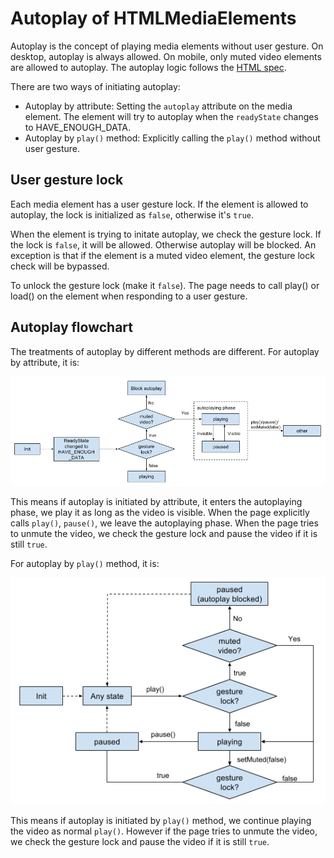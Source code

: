 # Autoplay of HTMLMediaElements

Autoplay is the concept of playing media elements without user gesture. On
desktop, autoplay is always allowed. On mobile, only muted video elements are
allowed to autoplay. The autoplay logic follows
the
[HTML spec](https://html.spec.whatwg.org/multipage/embedded-content.html#media-elements).

There are two ways of initiating autoplay:

* Autoplay by attribute: Setting the `autoplay` attribute on the media element.
  The element will try to autoplay when the `readyState` changes to
  HAVE_ENOUGH_DATA.
* Autoplay by `play()` method: Explicitly calling the `play()` method without
  user gesture.

## User gesture lock

Each media element has a user gesture lock. If the element is allowed to
autoplay, the lock is initialized as `false`, otherwise it's `true`.

When the element is trying to initate autoplay, we check the gesture lock. If
the lock is `false`, it will be allowed. Otherwise autoplay will be blocked. An
exception is that if the element is a muted video element, the gesture lock
check will be bypassed.

To unlock the gesture lock (make it `false`). The page needs to call play() or
load() on the element when responding to a user gesture.

## Autoplay flowchart

The treatments of autoplay by different methods are different. For autoplay by
attribute, it is:

![Autoplay by attribute](autoplay_by_attribute.png)

This means if autoplay is initiated by attribute, it enters the autoplaying
phase, we play it as long as the video is visible. When the page explicitly
calls `play()`, `pause()`, we leave the autoplaying phase. When the page tries
to unmute the video, we check the gesture lock and pause the video if it is
still `true`.

For autoplay by `play()` method, it is:

![Autoplay by play() method](autoplay_by_play_method.png)

This means if autoplay is initiated by `play()` method, we continue playing the
video as normal `play()`. However if the page tries to unmute the video, we check
the gesture lock and pause the video if it is still `true`.
